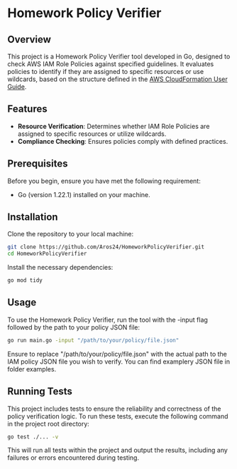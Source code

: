 
# Homework Policy Verifier

## Overview
This project is a Homework Policy Verifier tool developed in Go, designed to check AWS IAM Role Policies against specified guidelines. It evaluates policies to identify if they are assigned to specific resources or use wildcards, based on the structure defined in the [AWS CloudFormation User Guide](https://docs.aws.amazon.com/AWSCloudFormation/latest/UserGuide/aws-properties-iam-role-policy.html).

## Features
- **Resource Verification**: Determines whether IAM Role Policies are assigned to specific resources or utilize wildcards.
- **Compliance Checking**: Ensures policies comply with defined practices.

## Prerequisites
Before you begin, ensure you have met the following requirement:
- Go (version 1.22.1) installed on your machine.

## Installation
Clone the repository to your local machine:
```bash
git clone https://github.com/Aros24/HomeworkPolicyVerifier.git
cd HomeworkPolicyVerifier
```
Install the necessary dependencies:
```bash
go mod tidy
```
## Usage
To use the Homework Policy Verifier, run the tool with the -input flag followed by the path to your policy JSON file:
```bash
go run main.go -input "/path/to/your/policy/file.json"
```
Ensure to replace "/path/to/your/policy/file.json" with the actual path to the IAM policy JSON file you wish to verify. You can find examplery JSON file in folder examples.
## Running Tests
This project includes tests to ensure the reliability and correctness of the policy verification logic. To run these tests, execute the following command in the project root directory:
```bash
go test ./... -v
```
This will run all tests within the project and output the results, including any failures or errors encountered during testing.